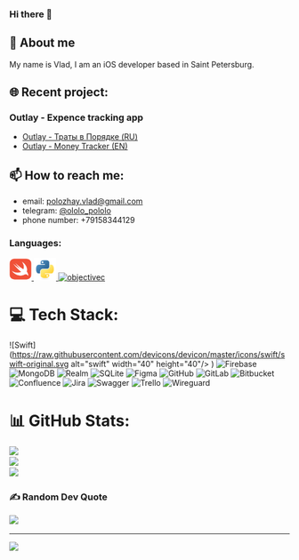 ### Hi there 👋
## 🔭 About me
My name is Vlad, I am an iOS developer based in Saint Petersburg.
## 🌐 Recent project: 
### Outlay - Expence tracking app
  - [Outlay - Траты в Порядке (RU)](https://apps.apple.com/ru/app/outlay-%D1%82%D1%80%D0%B0%D1%82%D1%8B-%D0%B2-%D0%BF%D0%BE%D1%80%D1%8F%D0%B4%D0%BA%D0%B5/id6446603627)
  - [Outlay - Money Tracker (EN)](https://apps.apple.com/us/app/outlay-money-tracker/id6446603627)
## 📫 How to reach me: 
  - email: polozhay.vlad@gmail.com
  - telegram: [@ololo_pololo](https://t.me/ololo_pololo)
  - phone number: +79158344129
### Languages:
<p align="left">
  <a href="https://developer.apple.com/swift/" target="_blank" rel="noreferrer"> 
    <img src="https://raw.githubusercontent.com/devicons/devicon/master/icons/swift/swift-original.svg" alt="swift" width="40" height="40"/> 
  </a> 
  <a href="https://www.python.org" target="_blank" rel="noreferrer"> 
    <img src="https://raw.githubusercontent.com/devicons/devicon/master/icons/python/python-original.svg" alt="python" width="40" height="40"/> 
  </a> 
  <a href="https://developer.apple.com/library/archive/documentation/Cocoa/Conceptual/ProgrammingWithObjectiveC/Introduction/Introduction.html" target="_blank" rel="noreferrer"> 
    <img src="https://www.vectorlogo.zone/logos/apple_objectivec/apple_objectivec-icon.svg" alt="objectivec" width="40" height="40"/> 
  </a>
</p>

# 💻 Tech Stack:
![Swift](https://raw.githubusercontent.com/devicons/devicon/master/icons/swift/swift-original.svg alt="swift" width="40" height="40"/> ) ![Firebase](https://img.shields.io/badge/firebase-a08021?style=for-the-badge&logo=firebase&logoColor=ffcd34) ![MongoDB](https://img.shields.io/badge/MongoDB-%234ea94b.svg?style=for-the-badge&logo=mongodb&logoColor=white) ![Realm](https://img.shields.io/badge/Realm-39477F?style=for-the-badge&logo=realm&logoColor=white) ![SQLite](https://img.shields.io/badge/sqlite-%2307405e.svg?style=for-the-badge&logo=sqlite&logoColor=white) ![Figma](https://img.shields.io/badge/figma-%23F24E1E.svg?style=for-the-badge&logo=figma&logoColor=white) ![GitHub](https://img.shields.io/badge/github-%23121011.svg?style=for-the-badge&logo=github&logoColor=white) ![GitLab](https://img.shields.io/badge/gitlab-%23181717.svg?style=for-the-badge&logo=gitlab&logoColor=white) ![Bitbucket](https://img.shields.io/badge/bitbucket-%230047B3.svg?style=for-the-badge&logo=bitbucket&logoColor=white) ![Confluence](https://img.shields.io/badge/confluence-%23172BF4.svg?style=for-the-badge&logo=confluence&logoColor=white) ![Jira](https://img.shields.io/badge/jira-%230A0FFF.svg?style=for-the-badge&logo=jira&logoColor=white) ![Swagger](https://img.shields.io/badge/-Swagger-%23Clojure?style=for-the-badge&logo=swagger&logoColor=white) ![Trello](https://img.shields.io/badge/Trello-%23026AA7.svg?style=for-the-badge&logo=Trello&logoColor=white) ![Wireguard](https://img.shields.io/badge/wireguard-%2388171A.svg?style=for-the-badge&logo=wireguard&logoColor=white)
# 📊 GitHub Stats:
![](https://github-readme-stats.vercel.app/api?username=Vpolozhay&theme=swift&hide_border=false&include_all_commits=true&count_private=true)<br/>
![](https://github-readme-streak-stats.herokuapp.com/?user=Vpolozhay&theme=swift&hide_border=false)<br/>
![](https://github-readme-stats.vercel.app/api/top-langs/?username=Vpolozhay&theme=swift&hide_border=false&include_all_commits=true&count_private=true&layout=compact)

### ✍️ Random Dev Quote
![](https://quotes-github-readme.vercel.app/api?type=horizontal&theme=light)

---
[![](https://visitcount.itsvg.in/api?id=Vpolozhay&icon=0&color=12)](https://visitcount.itsvg.in)

<!-- Proudly created with GPRM ( https://gprm.itsvg.in ) -->
